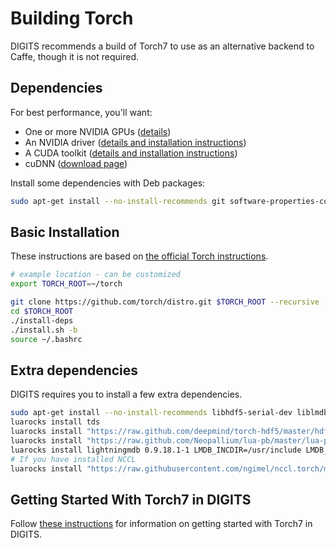 # Building Torch

DIGITS recommends a build of Torch7 to use as an alternative backend to Caffe, though it is not required.

## Dependencies

For best performance, you'll want:

* One or more NVIDIA GPUs ([details](InstallCuda.md#gpu))
* An NVIDIA driver ([details and installation instructions](InstallCuda.md#driver))
* A CUDA toolkit ([details and installation instructions](InstallCuda.md#cuda-toolkit))
* cuDNN ([download page](https://developer.nvidia.com/cudnn))

Install some dependencies with Deb packages:
```sh
sudo apt-get install --no-install-recommends git software-properties-common
```

## Basic Installation

These instructions are based on [the official Torch instructions](http://torch.ch/docs/getting-started.html).
```sh
# example location - can be customized
export TORCH_ROOT=~/torch

git clone https://github.com/torch/distro.git $TORCH_ROOT --recursive
cd $TORCH_ROOT
./install-deps
./install.sh -b
source ~/.bashrc
```

## Extra dependencies

DIGITS requires you to install a few extra dependencies.

```sh
sudo apt-get install --no-install-recommends libhdf5-serial-dev liblmdb-dev
luarocks install tds
luarocks install "https://raw.github.com/deepmind/torch-hdf5/master/hdf5-0-0.rockspec"
luarocks install "https://raw.github.com/Neopallium/lua-pb/master/lua-pb-scm-0.rockspec"
luarocks install lightningmdb 0.9.18.1-1 LMDB_INCDIR=/usr/include LMDB_LIBDIR=/usr/lib/x86_64-linux-gnu
# If you have installed NCCL
luarocks install "https://raw.githubusercontent.com/ngimel/nccl.torch/master/nccl-scm-1.rockspec"
```

## Getting Started With Torch7 in DIGITS

Follow [these instructions](GettingStartedTorch.md) for information on getting started with Torch7 in DIGITS.
